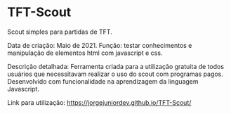 # TFT-Scout
Scout simples para partidas de TFT. 

Data de criação: Maio de 2021.
Função: testar conhecimentos e manipulação de elementos html com javascript e css.

Descrição detalhada:
Ferramenta criada para a utilização gratuita de todos usuários que necessitavam realizar o uso do scout com programas pagos. Desenvolvido com funcionalidade na aprendizagem da linguagem Javascript.

Link para utilização: https://jorgejuniordev.github.io/TFT-Scout/
